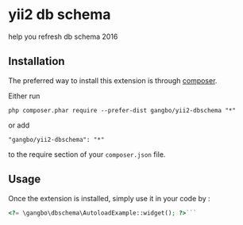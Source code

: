 yii2 db schema 
===============
help you refresh db schema 2016

Installation
------------

The preferred way to install this extension is through [composer](http://getcomposer.org/download/).

Either run

```
php composer.phar require --prefer-dist gangbo/yii2-dbschema "*"
```

or add

```
"gangbo/yii2-dbschema": "*"
```

to the require section of your `composer.json` file.


Usage
-----

Once the extension is installed, simply use it in your code by  :

```php
<?= \gangbo\dbschema\AutoloadExample::widget(); ?>```